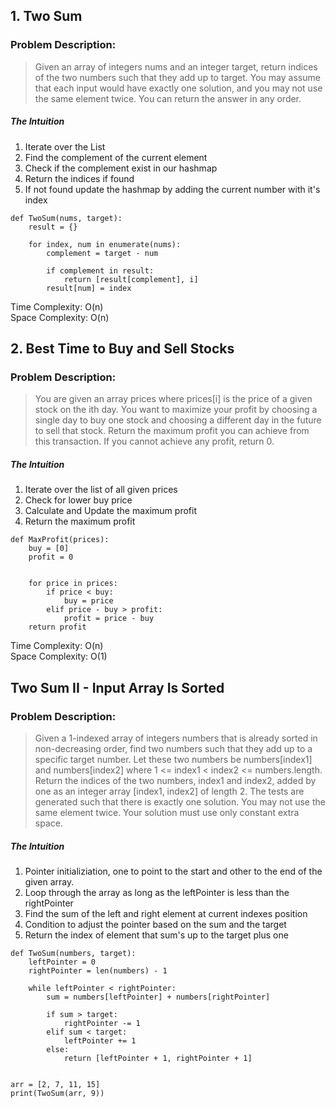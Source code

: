 ## 1. Two Sum

### Problem Description:

> Given an array of integers nums and an integer target, return indices of the two numbers such that they add up to target.
> You may assume that each input would have exactly one solution, and you may not use the same element twice.
> You can return the answer in any order.

##### The Intuition

1. Iterate over the List
2. Find the complement of the current element
3. Check if the complement exist in our hashmap
4. Return the indices if found
5. If not found update the hashmap by adding the current number with it's index

```
def TwoSum(nums, target):
    result = {}

    for index, num in enumerate(nums):
        complement = target - num

        if complement in result:
            return [result[complement], i]
        result[num] = index
```


Time Complexity: O(n) <br>
Space Complexity: O(n)



## 2. Best Time to Buy and Sell Stocks

### Problem Description:

> You are given an array prices where prices[i] is the price of a given stock on the ith day.
> You want to maximize your profit by choosing a single day to buy one stock and choosing a different day in the future to sell that stock.
> Return the maximum profit you can achieve from this transaction. If you cannot achieve any profit, return 0.

##### The Intuition
1. Iterate over the list of all given prices
2. Check for lower buy price
3. Calculate and Update the maximum profit
4. Return the maximum profit


```
def MaxProfit(prices):
    buy = [0]
    profit = 0


    for price in prices:
        if price < buy:
            buy = price
        elif price - buy > profit:
            profit = price - buy
    return profit
```


Time Complexity: O(n) <br>
Space Complexity: O(1)


## Two Sum II - Input Array Is Sorted

### Problem Description:
> Given a 1-indexed array of integers numbers that is already sorted in non-decreasing order,
> find two numbers such that they add up to a specific target number.
> Let these two numbers be numbers[index1] and numbers[index2] where 1 <= index1 < index2 <= numbers.length.
> Return the indices of the two numbers, index1 and index2, added by one as an integer array [index1, index2] of length 2.
> The tests are generated such that there is exactly one solution. You may not use the same element twice.
> Your solution must use only constant extra space.


##### The Intuition
1. Pointer initializiation, one to point to the start and other to the end of the given array.
2. Loop through the array as long as the leftPointer is less than the rightPointer
3. Find the sum of the left and right  element at current indexes position
4. Condition to adjust the pointer based on the sum and the target
5. Return the index of element that sum's up to the target plus one



```
def TwoSum(numbers, target):
    leftPointer = 0
    rightPointer = len(numbers) - 1

    while leftPointer < rightPointer:
        sum = numbers[leftPointer] + numbers[rightPointer]

        if sum > target:
            rightPointer -= 1
        elif sum < target:
            leftPointer += 1
        else:
            return [leftPointer + 1, rightPointer + 1]


arr = [2, 7, 11, 15]
print(TwoSum(arr, 9))
```

